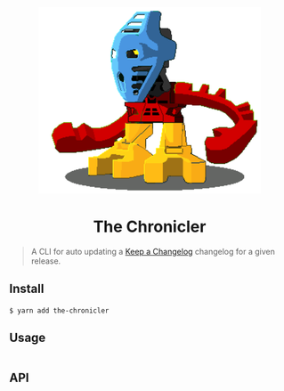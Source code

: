 <div align="center">
  <img src="https://github.com/Renddslow/the-chronicler/raw/main/takua.png" alt="Takua - The Chronicler" width="400" />
</div>

<h1 align="center">The Chronicler</h1>

> A CLI for auto updating a [Keep a Changelog](https://keepachangelog.com/en/1.0.0/) changelog for a given release.


## Install

```
$ yarn add the-chronicler
```


## Usage

```js

```


## API
